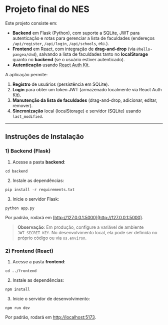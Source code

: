 # Projeto final do NES

Este projeto consiste em:

- **Backend** em Flask (Python), com suporte a SQLite, JWT para autenticação e rotas para gerenciar a lista de faculdades (endereços `/api/register`, `/api/login`, `/api/schools`, etc.).
- **Frontend** em React, com integração de **drag-and-drop** (via `@hello-pangea/dnd`), salvando a lista de faculdades tanto no **localStorage** quanto no **backend** (se o usuário estiver autenticado).
- **Autenticação** usando [React Auth Kit](https://github.com/react-auth-kit/react-auth-kit).

A aplicação permite:
1. **Registro** de usuários (persistência em SQLite).
2. **Login** para obter um token JWT (armazenado localmente via React Auth Kit).
3. **Manutenção da lista de faculdades** (drag-and-drop, adicionar, editar, remover).
4. **Sincronização** local (localStorage) e servidor (SQLite) usando `last_modified`.

---

## Instruções de Instalação

### 1) Backend (Flask)

1. Acesse a pasta **backend**:
```
cd backend
```

2. Instale as dependências:
```
pip install -r requirements.txt
```

3. Inicie o servidor Flask:
```
python app.py
```
Por padrão, rodará em [http://127.0.0.1:5000](http://127.0.0.1:5000).

> **Observação**: Em produção, configure a variável de ambiente `JWT_SECRET_KEY`. No desenvolvimento local, ela pode ser definida no próprio código ou via `os.environ`.

### 2) Frontend (React)

1. Acesse a pasta **frontend**:
```
cd ../frontend
```

2. Instale as dependências:
```
npm install
```

3. Inicie o servidor de desenvolvimento:
```
npm run dev
```
Por padrão, rodará em [http://localhost:5173](http://localhost:5173).
